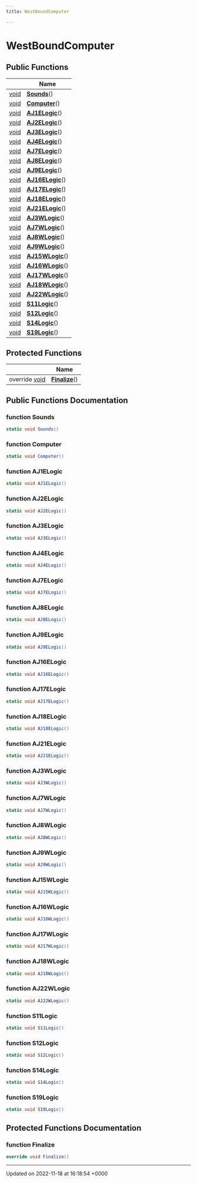```yaml
---
title: WestBoundComputer

---
```


# WestBoundComputer





## Public Functions

|                | Name           |
| -------------- | -------------- |
| [void](/SignallingSystem-doc/mainsystem/Files/SerialPixelLeds_8vb/#variable-void) | **[Sounds](/SignallingSystem-doc/mainsystem/Classes/classWestBoundComputer/#function-sounds)**() |
| [void](/SignallingSystem-doc/mainsystem/Files/SerialPixelLeds_8vb/#variable-void) | **[Computer](/SignallingSystem-doc/mainsystem/Classes/classWestBoundComputer/#function-computer)**() |
| [void](/SignallingSystem-doc/mainsystem/Files/SerialPixelLeds_8vb/#variable-void) | **[AJ1ELogic](/SignallingSystem-doc/mainsystem/Classes/classWestBoundComputer/#function-aj1elogic)**() |
| [void](/SignallingSystem-doc/mainsystem/Files/SerialPixelLeds_8vb/#variable-void) | **[AJ2ELogic](/SignallingSystem-doc/mainsystem/Classes/classWestBoundComputer/#function-aj2elogic)**() |
| [void](/SignallingSystem-doc/mainsystem/Files/SerialPixelLeds_8vb/#variable-void) | **[AJ3ELogic](/SignallingSystem-doc/mainsystem/Classes/classWestBoundComputer/#function-aj3elogic)**() |
| [void](/SignallingSystem-doc/mainsystem/Files/SerialPixelLeds_8vb/#variable-void) | **[AJ4ELogic](/SignallingSystem-doc/mainsystem/Classes/classWestBoundComputer/#function-aj4elogic)**() |
| [void](/SignallingSystem-doc/mainsystem/Files/SerialPixelLeds_8vb/#variable-void) | **[AJ7ELogic](/SignallingSystem-doc/mainsystem/Classes/classWestBoundComputer/#function-aj7elogic)**() |
| [void](/SignallingSystem-doc/mainsystem/Files/SerialPixelLeds_8vb/#variable-void) | **[AJ8ELogic](/SignallingSystem-doc/mainsystem/Classes/classWestBoundComputer/#function-aj8elogic)**() |
| [void](/SignallingSystem-doc/mainsystem/Files/SerialPixelLeds_8vb/#variable-void) | **[AJ9ELogic](/SignallingSystem-doc/mainsystem/Classes/classWestBoundComputer/#function-aj9elogic)**() |
| [void](/SignallingSystem-doc/mainsystem/Files/SerialPixelLeds_8vb/#variable-void) | **[AJ16ELogic](/SignallingSystem-doc/mainsystem/Classes/classWestBoundComputer/#function-aj16elogic)**() |
| [void](/SignallingSystem-doc/mainsystem/Files/SerialPixelLeds_8vb/#variable-void) | **[AJ17ELogic](/SignallingSystem-doc/mainsystem/Classes/classWestBoundComputer/#function-aj17elogic)**() |
| [void](/SignallingSystem-doc/mainsystem/Files/SerialPixelLeds_8vb/#variable-void) | **[AJ18ELogic](/SignallingSystem-doc/mainsystem/Classes/classWestBoundComputer/#function-aj18elogic)**() |
| [void](/SignallingSystem-doc/mainsystem/Files/SerialPixelLeds_8vb/#variable-void) | **[AJ21ELogic](/SignallingSystem-doc/mainsystem/Classes/classWestBoundComputer/#function-aj21elogic)**() |
| [void](/SignallingSystem-doc/mainsystem/Files/SerialPixelLeds_8vb/#variable-void) | **[AJ3WLogic](/SignallingSystem-doc/mainsystem/Classes/classWestBoundComputer/#function-aj3wlogic)**() |
| [void](/SignallingSystem-doc/mainsystem/Files/SerialPixelLeds_8vb/#variable-void) | **[AJ7WLogic](/SignallingSystem-doc/mainsystem/Classes/classWestBoundComputer/#function-aj7wlogic)**() |
| [void](/SignallingSystem-doc/mainsystem/Files/SerialPixelLeds_8vb/#variable-void) | **[AJ8WLogic](/SignallingSystem-doc/mainsystem/Classes/classWestBoundComputer/#function-aj8wlogic)**() |
| [void](/SignallingSystem-doc/mainsystem/Files/SerialPixelLeds_8vb/#variable-void) | **[AJ9WLogic](/SignallingSystem-doc/mainsystem/Classes/classWestBoundComputer/#function-aj9wlogic)**() |
| [void](/SignallingSystem-doc/mainsystem/Files/SerialPixelLeds_8vb/#variable-void) | **[AJ15WLogic](/SignallingSystem-doc/mainsystem/Classes/classWestBoundComputer/#function-aj15wlogic)**() |
| [void](/SignallingSystem-doc/mainsystem/Files/SerialPixelLeds_8vb/#variable-void) | **[AJ16WLogic](/SignallingSystem-doc/mainsystem/Classes/classWestBoundComputer/#function-aj16wlogic)**() |
| [void](/SignallingSystem-doc/mainsystem/Files/SerialPixelLeds_8vb/#variable-void) | **[AJ17WLogic](/SignallingSystem-doc/mainsystem/Classes/classWestBoundComputer/#function-aj17wlogic)**() |
| [void](/SignallingSystem-doc/mainsystem/Files/SerialPixelLeds_8vb/#variable-void) | **[AJ18WLogic](/SignallingSystem-doc/mainsystem/Classes/classWestBoundComputer/#function-aj18wlogic)**() |
| [void](/SignallingSystem-doc/mainsystem/Files/SerialPixelLeds_8vb/#variable-void) | **[AJ22WLogic](/SignallingSystem-doc/mainsystem/Classes/classWestBoundComputer/#function-aj22wlogic)**() |
| [void](/SignallingSystem-doc/mainsystem/Files/SerialPixelLeds_8vb/#variable-void) | **[S11Logic](/SignallingSystem-doc/mainsystem/Classes/classWestBoundComputer/#function-s11logic)**() |
| [void](/SignallingSystem-doc/mainsystem/Files/SerialPixelLeds_8vb/#variable-void) | **[S12Logic](/SignallingSystem-doc/mainsystem/Classes/classWestBoundComputer/#function-s12logic)**() |
| [void](/SignallingSystem-doc/mainsystem/Files/SerialPixelLeds_8vb/#variable-void) | **[S14Logic](/SignallingSystem-doc/mainsystem/Classes/classWestBoundComputer/#function-s14logic)**() |
| [void](/SignallingSystem-doc/mainsystem/Files/SerialPixelLeds_8vb/#variable-void) | **[S19Logic](/SignallingSystem-doc/mainsystem/Classes/classWestBoundComputer/#function-s19logic)**() |

## Protected Functions

|                | Name           |
| -------------- | -------------- |
| override [void](/SignallingSystem-doc/mainsystem/Files/SerialPixelLeds_8vb/#variable-void) | **[Finalize](/SignallingSystem-doc/mainsystem/Classes/classWestBoundComputer/#function-finalize)**() |

## Public Functions Documentation

### function Sounds

```csharp
static void Sounds()
```


### function Computer

```csharp
static void Computer()
```


### function AJ1ELogic

```csharp
static void AJ1ELogic()
```


### function AJ2ELogic

```csharp
static void AJ2ELogic()
```


### function AJ3ELogic

```csharp
static void AJ3ELogic()
```


### function AJ4ELogic

```csharp
static void AJ4ELogic()
```


### function AJ7ELogic

```csharp
static void AJ7ELogic()
```


### function AJ8ELogic

```csharp
static void AJ8ELogic()
```


### function AJ9ELogic

```csharp
static void AJ9ELogic()
```


### function AJ16ELogic

```csharp
static void AJ16ELogic()
```


### function AJ17ELogic

```csharp
static void AJ17ELogic()
```


### function AJ18ELogic

```csharp
static void AJ18ELogic()
```


### function AJ21ELogic

```csharp
static void AJ21ELogic()
```


### function AJ3WLogic

```csharp
static void AJ3WLogic()
```


### function AJ7WLogic

```csharp
static void AJ7WLogic()
```


### function AJ8WLogic

```csharp
static void AJ8WLogic()
```


### function AJ9WLogic

```csharp
static void AJ9WLogic()
```


### function AJ15WLogic

```csharp
static void AJ15WLogic()
```


### function AJ16WLogic

```csharp
static void AJ16WLogic()
```


### function AJ17WLogic

```csharp
static void AJ17WLogic()
```


### function AJ18WLogic

```csharp
static void AJ18WLogic()
```


### function AJ22WLogic

```csharp
static void AJ22WLogic()
```


### function S11Logic

```csharp
static void S11Logic()
```


### function S12Logic

```csharp
static void S12Logic()
```


### function S14Logic

```csharp
static void S14Logic()
```


### function S19Logic

```csharp
static void S19Logic()
```


## Protected Functions Documentation

### function Finalize

```csharp
override void Finalize()
```


-------------------------------

Updated on 2022-11-18 at 16:18:54 +0000